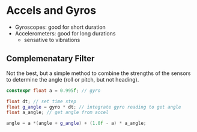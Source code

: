 # Accels and Gyros

- Gyroscopes: good for short duration
- Accelerometers: good for long durations
    - sensative to vibrations

## Complemenatary Filter

Not the best, but a simple method to combine the strengths of the sensors to
determine the angle (roll or pitch, but not heading).

```cpp
constexpr float a = 0.995f; // gyro

float dt; // set time step
float g_angle = gyro * dt; // integrate gyro reading to get angle
float a_angle; // get angle from accel

angle = a *(angle + g_angle) + (1.0f - a) * a_angle;
```